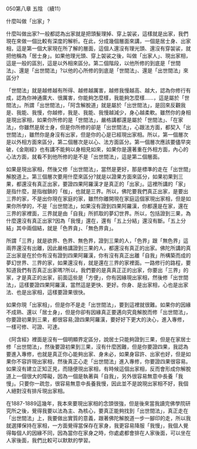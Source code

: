 050第八章 五陰 （續11）

什麼叫做「出家」?

什麼叫做出家?一般都認為出家就是把頭髮理掉、穿上袈裟，這樣就是出家，我們現在來做一個比較有深度的解析。在此，分成幾個層面來講，一個是居士身、出家相，這是第一個大家現在所了解的層面，這個人還沒有理光頭、還沒有穿袈裟，就把他稱為「居士身」。如果他理光頭、穿上袈裟之後，叫做「出家人」、現出家相，這是一般的區別，這是以外相來區分。第二個階段，以他所修的到底是「世間法」、還是「出世間法」?以他的心所修的到底是「世間法」、還是「出世間法」來區分?

「世間法」就是越修越有所得、越修越厲害，越修我慢越高、越大，認為你修行有成，認為你神通廣大、很厲害，你能夠怎麼樣，我能夠怎麼樣......，這是屬於「世間法」。所謂「出世間法」，「阿含解脫道」就是屬於「出世間法」，是回來反觀我是、我能、我慢，你越修，我是、我能、我慢越減少，身心越柔軟。雖然你的身相是現出家相，如果你所修的是「世間法」，嚴格講都還是屬於「世間法」、「在家法」，你雖然是居士身，但是你所修的卻是「出世間法」，心跟法方面，都契入「出世間法」，雖然你是身沒有出家，但是你的心是已經現出家相。所以，第一個層次是以外相方面來區分，第二個層次是以心、法方面區分。第一個層次應該要儘早突破，《金剛經》也有講不能夠以身相見如來，如果你是還著重在外相方面，內心的心法方面，就看不到他所修的是不是「出世間法」，這是第二個層面。

如果是現出家相，然後又修「出世間法」，當然是更好，那是標準的走在「出世間」解脫道上。第三個層次要用什麼來區分?就是以證果方面來區分，如果初果到三果，都還沒有真正出家，要證四果阿羅漢才是真正的「出家」。這裡所講的「家」是指什麼，是指枷鎖的「枷」，也就是三界。所以，佛陀要我們真正出家，是要出三界的家，不是出你現在家庭的家，雖然你離開現在家庭這個家現出家相，但是如果你所學的，不是「出世間法」，如果沒有證到四果阿羅漢，你都還是在家，還在三界的家裡面，三界就是由「自我」所抓取的夢幻世界。所以，包括證到三果，為什麼還沒有真正出家?因為「我慢」還在，還有「五上分結」還沒有斷。「五上分結」其中兩個結，就是「色界貪」、「無色界貪」。

所謂「三界」就是欲界、色界、無色界，證到三果的人，「色界」跟「無色界」這兩界還沒有出離，因此嚴格講證到三果的人，都還沒有真正的出家。佛陀所講的真正出家是在於你有沒有證到四果阿羅漢，你有沒有真正出離「自我」所構築而成的夢幻世界、三界的家，如果還沒有，就是還在三界的家裡面。一路修行的路程，要知道我們有否真正出家嗎?所以，我們要的是真真正正的出家，你要出「三界」的家，才是真正的出家，前面這些是「方便」，你有因緣現出家相，然後修「出世間法」，這樣要證四果阿羅漢，當然這是更快、更好。你身、是出家相，心也是出家法、也是出家相，這樣要證果很快。

如果你現「出家相」，但是你不是走「出世間法」，要到這裡就很難。如果你的因緣不成熟、還以「居士身」，但是你卻有因緣真正要邁向究竟解脫而修「出世間法」，你要證初果到三果，都很容易;證四果阿羅漢，要好好下更大的決心，進入專修，一樣可修、可證、可達。

《阿含經》裡面是沒有一個明顯界定區分，說居士只能夠證到三果，但是在家居士修「出世間法」，然後要證初果到三果，沒有什麼困難，但是你要證四果，我認為要進入專修，也就是真正你心能夠出家、身未必，如果身容許、出家也好，但是如果你不容許現出家相，然後真正心走「出世間法」進入專修，你要證四果很容易。如果沒有建立正知正見，而隨便現出家相，有時候這個出家相，反而會形成你解脫道上一個很大的障礙，因為一個是執著與「自我」，另外很容易無意中長養「我慢」。只要你一疏忽，很容易無意中長養我慢，因此並不是說現出家相不好，我個人絕對沒有排斥現出家相。

在1887-1889這幾年，我本來要現出家相的念頭很強，但是後來當我讀完佛學院研究所之後，覺得我要以法為主、為核心，要真正能夠找到「出世間法」，真正走在「出世間法」上，我要做出實質的意義，跟著佛陀解脫道一步一腳印的走，所以我就選擇保持在家相，一方面覺得當保存在家身，我更容易降服「我慢」，我個人覺得每個人的因緣不同，因為當你在家身之時，你處處都會排在人家後面，可以坐在人家後面，我們比較可以默默的學習。
